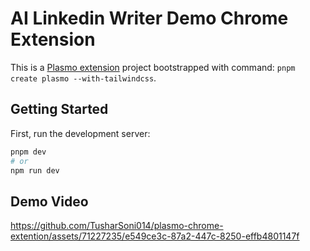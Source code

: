 # AI Linkedin Writer Demo Chrome Extension

This is a [Plasmo extension](https://docs.plasmo.com/) project bootstrapped with command: `pnpm create plasmo --with-tailwindcss`.

## Getting Started

First, run the development server:

```bash
pnpm dev
# or
npm run dev
```

## Demo Video
https://github.com/TusharSoni014/plasmo-chrome-extention/assets/71227235/e549ce3c-87a2-447c-8250-effb4801147f

